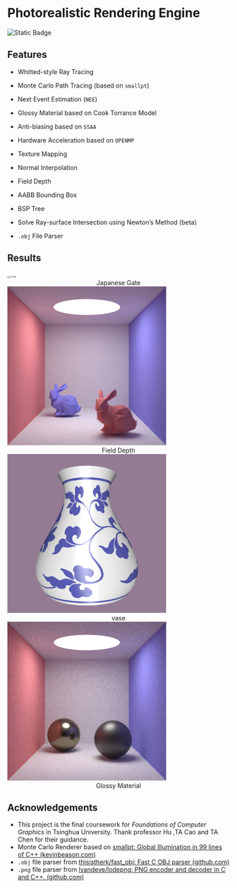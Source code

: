 # Photorealistic Rendering Engine

<div align='left'>
    <img src="https://img.shields.io/badge/License-MIT%20License-purple" alt="Static Badge" />
</div>

## Features

- Whitted-style Ray Tracing

- Monte Carlo Path Tracing (based on `smallpt`)

- Next Event Estimation (`NEE`)

- Glossy Material based on Cook Torrance Model

- Anti-biasing based on `SSAA`

- Hardware Acceleration based on `OPENMP`

- Texture Mapping

- Normal Interpolation

- Field Depth

- AABB Bounding Box

- BSP Tree

- Solve Ray-surface Intersection using Newton’s Method (beta)

- `.obj` File Parser

  

## Results

<img src="./assets/0_final.bmp" alt="0_final" style="zoom: 33%;" />

<div align='center'>
    Japanese Gate
</div>

<img src="./assets/3_depth.bmp" alt="3_depth" style="zoom: 50%;" />

<div align='center'>
    Field Depth
</div>

<img src="./assets/4_vase.bmp" alt="4_vase" style="zoom:50%;" />

<div align='center'>
    vase
</div>

<img src="./assets/6_glossy.bmp" alt="6_glossy" style="zoom:50%;" />

<div align='center'>
    Glossy Material
</div>



## Acknowledgements

- This project is the final coursework for *Foundations of Computer Graphics* in Tsinghua University. Thank professor Hu ,TA Cao and TA Chen for their guidance.
- Monte Carlo Renderer based on  [smallpt: Global Illumination in 99 lines of C++ (kevinbeason.com)](https://www.kevinbeason.com/smallpt/)
- `.obj` file parser from  [thisistherk/fast_obj: Fast C OBJ parser (github.com)](https://github.com/thisistherk/fast_obj)
- `.png` file parser from  [lvandeve/lodepng: PNG encoder and decoder in C and C++. (github.com)](https://github.com/lvandeve/lodepng)

